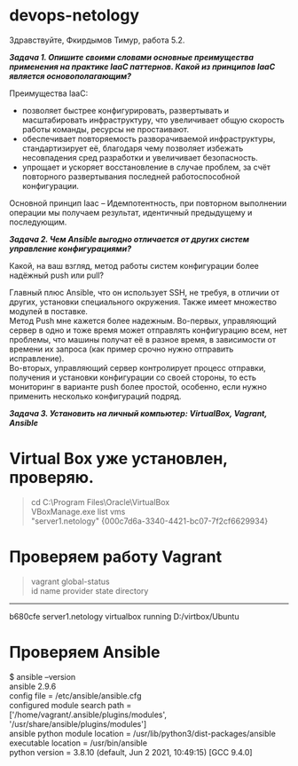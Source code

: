 # devops-netology
Здравствуйте, Фкирдымов Тимур, работа 5.2.

***Задача 1. Опишите своими словами основные преимущества применения на практике IaaC паттернов. Какой из принципов IaaC является основополагающим?***

Преимущества IaaC:  
- позволяет быстрее конфигурировать, развертывать и масштабировать инфраструктуру, что увеличивает общую скорость работы команды, ресурсы не простаивают.  
- обеспечивает повторяемость разворачиваемой инфраструктуры, стандартизирует её, благодаря чему позволяет избежать несовпадения сред разработки и увеличивает безопасность.  
- упрощает и ускоряет восстановление в случае проблем, за счёт повторного развертывания последней работоспособной конфигурации.

Основной принцип Iaac – Идемпотентность, при повторном выполнении операции мы получаем результат, идентичный предыдущему и последующим.

***Задача 2. Чем Ansible выгодно отличается от других систем управление конфигурациями?***

Какой, на ваш взгляд, метод работы систем конфигурации более надёжный push или pull?

Главный плюс Ansible, что он использует SSH, не требуя, в отличии от других, установки специального окружения. Также имеет множество модулей в поставке.  
Метод Push мне кажется более надежным. Во-первых, управляющий сервер в одно и тоже время может отправлять конфигурацию всем, нет проблемы, что машины получат её в разное время, в зависимости от времени их запроса (как пример срочно нужно отправить исправление).   
Во-вторых, управляющий сервер контролирует процесс отправки, получения и установки конфигурации со своей стороны, то есть мониторинг в варианте push более простой, особенно, если нужно применить несколько конфигураций подряд.

***Задача 3. Установить на личный компьютер: VirtualBox, Vagrant, Ansible***

# Virtual Box уже установлен, проверяю.  
> cd C:\Program Files\Oracle\VirtualBox  
> VBoxManage.exe list vms  
"server1.netology" {000c7d6a-3340-4421-bc07-7f2cf6629934}

# Проверяем работу Vagrant  
>vagrant global-status  
id       name             provider   state   directory  
---------------------------------------------------------------------------------  
b680cfe  server1.netology virtualbox running D:/virtbox/Ubuntu  

# Проверяем Ansible  
$ ansible –version  
ansible 2.9.6  
  config file = /etc/ansible/ansible.cfg  
  configured module search path = ['/home/vagrant/.ansible/plugins/modules', '/usr/share/ansible/plugins/modules']  
  ansible python module location = /usr/lib/python3/dist-packages/ansible  
  executable location = /usr/bin/ansible  
  python version = 3.8.10 (default, Jun  2 2021, 10:49:15) [GCC 9.4.0]



